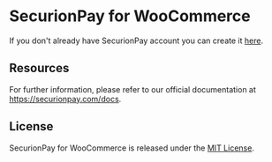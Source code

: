 # SecurionPay for WooCommerce

If you don't already have SecurionPay account you can create it [here](https://securionpay.com/signup).

## Resources

For further information, please refer to our official documentation at https://securionpay.com/docs.

## License

SecurionPay for WooCommerce is released under the [MIT License](LICENSE).
